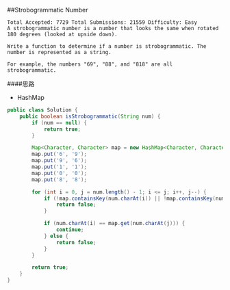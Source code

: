 ##Strobogrammatic Number

	Total Accepted: 7729 Total Submissions: 21559 Difficulty: Easy
	A strobogrammatic number is a number that looks the same when rotated 180 degrees (looked at upside down).

	Write a function to determine if a number is strobogrammatic. The number is represented as a string.

	For example, the numbers "69", "88", and "818" are all strobogrammatic.

####思路
- HashMap

```java
public class Solution {
    public boolean isStrobogrammatic(String num) {
        if (num == null) {
            return true;
        }

        Map<Character, Character> map = new HashMap<Character, Character>();
        map.put('6', '9');
        map.put('9', '6');
        map.put('1', '1');
        map.put('0', '0');
        map.put('8', '8');

        for (int i = 0, j = num.length() - 1; i <= j; i++, j--) {
            if (!map.containsKey(num.charAt(i)) || !map.containsKey(num.charAt(j))) {
                return false;
            }

            if (num.charAt(i) == map.get(num.charAt(j))) {
                continue;
            } else {
                return false;
            }
        }

        return true;
    }
}
```
